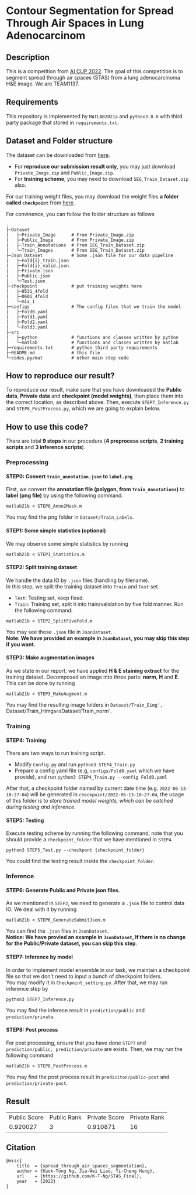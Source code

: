 # Contour Segmentation for Spread Through Air Spaces in Lung Adenocarcinom

## Description
This is a competition from [AI CUP 2022](https://tbrain.trendmicro.com.tw/Competitions/Details/22). The goal of this competition is to segment spread through air spaces (STAS) from a lung adenocarcinoma H&E image. We are TEAM1137.

## Requirements
This repository is implemented by `MATLAB2021a` and `python3.8.0` with third party package that stored in `requirements.txt`.

## Dataset and Folder structure
The dataset can be downloaded from [here](https://tbrain.trendmicro.com.tw/Competitions/Details/22). </br>
* For **reproduce our submission result only**, you may just download `Private_Image.zip` and `Public_Image.zip`.
* For **training scheme**, you may need to download `SEG_Train_Dataset.zip` also.

For our training weight files, you may download the weight files **a folder called `checkpoint`** from [here](https://drive.google.com/file/d/1Id2G3Wu3uUeYZV6iBCOrfCYd7475Y51f/view?usp=sharing).

For convinence, you can follow the folder structure as follows
```
.
├─Dataset
|   ├─Private_Image      # From Private_Image.zip
|   ├─Public_Image       # From Private_Image.zip
|   ├─Train_Annotations  # From SEG_Train_Dataset.zip
|   └─Train_Images       # From SEG_Train_Dataset.zip
├─Json_Dataset           # Some .json file for our data pipeline
|   ├─Fold{i}_train.json
|   ├─Fold{i}_valid.json
|   ├─Private.json
|   ├─Public.json
|   └─Test.json
├─checkpoint             # put training weights here
|   ├─0531_4fold
|   ├─0601_4fold
|   └─mix_1
├─configs                # The config files that we train the model
|   ├─Fold0.yaml
|   ├─Fold1.yaml
|   ├─Fold2.yaml
|   └─Fold3.yaml
├─src
|   ├─python             # functions and classes written by python
|   └─matlab             # functions and classes written by matlab
├─requirements.txt       # python third party requirements
├─README.md              # this file
└─codes.py/mat           # other main step code
```

## How to reproduce our result?
To reproduce our result, make sure that you have downloaded the **Public data**, **Private data** and **checkpoint (model weights)**, then place them into the correct location, as described above.
Then, execute `STEP7_Inference.py` and `STEP8_PostProcess.py`, which we are going to explain below.

## How to use this code?
There are total **9 steps** in our procedure (**4 preprocess scripts**, **2 training scripts** and **3 inference scripts**).
### Preprocessing
#### STEP0: Convert `train_annotation.json` to `label.png`
First, we convert the **annotation file (polygon, from `Train_Annotations`)**  to **label (png file)** by using the following command.
```
matlab21b < STEP0_Anno2Mask.m
```
You may find the png folder in `Dataset/Train_Labels`.

#### STEP1: Some simple statistics (optional)
We may observe some simple statistics by running
```
matlab21b < STEP1_Statistics.m
```

#### STEP2: Split training dataset
We handle the data IO by `.json` files (handling by filename). </br>
In this step, we split the training dataset into `Train` and `Test` set.
* `Test`: Testing set, keep fixed.
* `Train`: Training set, split it into train/validation by five fold manner.
Run the following command:
```
matlab21b < STEP2_SplitFiveFold.m
```
You may see those `.json` file in `JsonDataset`. </br>
**Note: We have provided an example in `JsonDataset`, you may skip this step if you want.**

#### STEP3: Make augmentation images
As we state in our report, we have applied **H & E staining extract** for the training dataset. Decomposed an image into three parts: **norm**, **H** and **E**. This can be done by running
```
matlab21b < STEP3_MakeAugment.m
```
You may find the resulting image folders in `Dataset/Train_Eimg', `Dataset/Train_Himg` and `Dataset/Train_norm`.

### Training
#### STEP4: Training
There are two ways to run training script.
* Modify `Config.py` and run `python3 STEP4_Train.py`
* Prepare a config yaml file (e.g, `configs/Fold0.yaml` which we have provide), and run `python3 STEP4_Train.py --config Fold0.yaml`

After that, a checkpoint folder named by current date time (e.g. `2022-06-13-10-27-04`) will be generated in `checkpoint/2022-06-13-10-27-04`, the usage of this folder is to *store trained model weights, which can be catched during testing and inference*.

#### STEP5: Testing
Execute testing scheme by running the following command, note that you should provide a `checkpoint_folder` that we have mentioned in `STEP4`.
```
python3 STEP5_Test.py --checkpont {checkpoint_folder}
```
You could find the testing result inside the `checkpoint_folder`.

### Inference
#### STEP6: Generate Public and Private json files.
As we mentioned in `STEP2`, we need to generate a `.json` file to control data IO. We deal with it by running
```
matlab21b < STEP6_GenerateSubmitJson.m
```
You can find the `.json` files in `JsonDataset`. </br>
**Notice: We have provied an example in `JsonDataset`, If there is no change for the Public/Private dataset, you can skip this step**.

#### STEP7: Inference by model
In order to implement model ensemble in our task, we maintain a checkpoint file so that we don't need to input a bunch of checkpoint folders. </br>
You may modify it in `Checkpoint_setting.py`. After that, we may run inference step by
```
python3 STEP7_Inference.py
```
You may find the inferece result in `prediction/public` and `prediction/private`.

#### STEP8: Post process
For post processing, ensure that you have done `STEP7` and `prediction/public, prediction/private` are exists. Then, we may run the following command
```
matlab21b < STEP8_PostProcess.m
```
You may find the post process result in `prediciton/public-post` and `prediction/private-post`.

## Result
<table>
  <tr>
    <td>Public Score</td>
    <td>Public Rank</td>
    <td>Private Score</td>
    <td>Private Rank</td>
  </tr>
  <tr>
    <td>0.920027</td>
    <td>3</td>
    <td>0.910871</td>
    <td>16</td>
  </tr>
<table>

## Citation
```
@misc{
    title  = {spread_through_air_spaces_segmentation},
    author = {Kuok-Tong Ng, Jia-Wei Liao, Yi-Cheng Hung},
    url    = {https://github.com/K-T-Ng/STAS_Final},
    year   = {2022}
}
```
